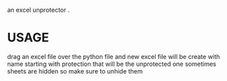 an excel unprotector .

# USAGE

drag an excel file over the python file and new excel file will be create with name starting with protection that will be the unprotected one sometimes sheets are hidden so make sure to unhide them 
